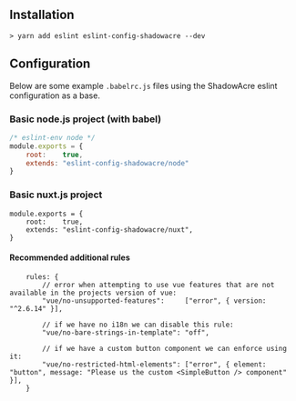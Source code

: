 ## Installation

```
> yarn add eslint eslint-config-shadowacre --dev
```

## Configuration
Below are some example `.babelrc.js` files using the ShadowAcre eslint configuration as a base.
### Basic node.js project (with babel)

```js
/* eslint-env node */
module.exports = {
	root:    true,
	extends: "eslint-config-shadowacre/node"
}
```

### Basic nuxt.js project
```
module.exports = {
	root:    true,
	extends: "eslint-config-shadowacre/nuxt",
}
```

#### Recommended additional rules
```
	rules: {
		// error when attempting to use vue features that are not available in the projects version of vue:
		"vue/no-unsupported-features":     ["error", { version: "^2.6.14" }],

		// if we have no i18n we can disable this rule:
		"vue/no-bare-strings-in-template": "off",

		// if we have a custom button component we can enforce using it:
		"vue/no-restricted-html-elements": ["error", { element: "button", message: "Please us the custom <SimpleButton /> component" }],
	}
 ```
